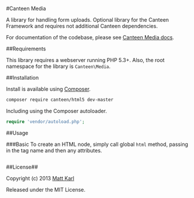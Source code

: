 #Canteen Media

A library for handling form uploads. Optional library for the Canteen Framework and requires not additional Canteen dependencies.

For documentation of the codebase, please see [Canteen Media docs](http://canteen.github.io/CanteenMedia/).

##Requirements


This library requires a webserver running PHP 5.3+. Also, the root namespace for the library is `Canteen\Media`.

##Installation

Install is available using [Composer](http://getcomposer.org).

```bash
composer require canteen/html5 dev-master
```

Including using the Composer autoloader.

```php
require 'vendor/autoload.php';
```

##Usage

###Basic
To create an HTML node, simply call global `html` method, passing in the tag name and then any attributes.

```php

```

##License##

Copyright (c) 2013 [Matt Karl](http://github.com/bigtimebuddy)

Released under the MIT License.